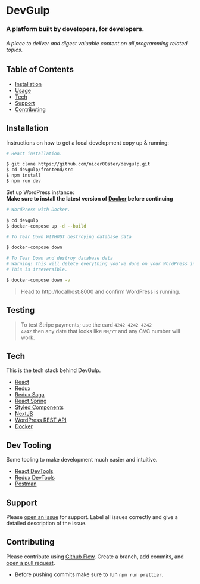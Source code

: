 # DevGulp

### A platform built by developers, for developers.
###### A place to deliver and digest valuable content on all programming related topics.

## Table of Contents

- [Installation](#installation)
- [Usage](#usage)
- [Tech](#tech)
- [Support](#support)
- [Contributing](#contributing)

## Installation

Instructions on how to get a local development copy up & running:
```sh
# React installation.

$ git clone https://github.com/nicer00ster/devgulp.git
$ cd devgulp/frontend/src
$ npm install
$ npm run dev
```

Set up WordPress instance:
<br />
**Make sure to install the latest version of [Docker](https://www.docker.com/) before continuing**
```sh
# WordPress with Docker.

$ cd devgulp
$ docker-compose up -d --build

# To Tear Down WITHOUT destroying database data

$ docker-compose down

# To Tear Down and destroy database data
# Warning! This will delete everything you've done on your WordPress instance, including all posts and user accounts.
# This is irreversible.

$ docker-compose down -v
```

> Head to http://localhost:8000 and confirm WordPress is running.

## Testing

> To test Stripe payments; use the card <code>4242 4242 4242 4242</code> then any date that looks like <code>MM/YY</code> and any CVC number will work.

## Tech

This is the tech stack behind DevGulp.
- [React](https://reactjs.org/)
- [Redux](https://redux.js.org/)
- [Redux Saga](https://redux-saga.js.org/)
- [React Spring](https://www.react-spring.io/)
- [Styled Components](https://www.styled-components.com/)
- [NextJS](https://nextjs.org/)
- [WordPress REST API](https://developer.wordpress.org/rest-api/)
- [Docker](https://www.docker.com/)


## Dev Tooling

Some tooling to make development much easier and intuitive.
- [React DevTools](https://chrome.google.com/webstore/detail/react-developer-tools/fmkadmapgofadopljbjfkapdkoienihi?hl=en)
- [Redux DevTools](https://chrome.google.com/webstore/detail/redux-devtools/lmhkpmbekcpmknklioeibfkpmmfibljd?hl=en)
- [Postman](https://www.getpostman.com/)

## Support

Please [open an issue](https://github.com/nicer00ster/devgulp/issues) for support.
Label all issues correctly and give a detailed description of the issue.

## Contributing

Please contribute using [Github Flow](https://guides.github.com/introduction/flow/). Create a branch, add commits, and [open a pull request](https://github.com/nicer00ster/devgulp/compare/).
<br />
- Before pushing commits make sure to run `npm run prettier`.
